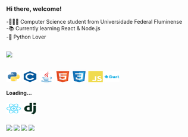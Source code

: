 ### Hi there, welcome!
  -👨🏻‍🎓 Computer Science student from Universidade Federal Fluminense<br>
  -📚 Currently learning React & Node.js<br>
  -🐍 Python Lover
  <br>
  <br>



  <div>
    <a href="https://github.com/joaovitorbranq">
<!--       Descomentar para mostrar github stats -->
<!--       <img height="180em" src="https://github-readme-stats.vercel.app/api?username=joaovitorbranq&show_icons=true&theme=dracula&include_all_commits=true&count_private=true"> -->
      <img height="180em" src="https://github-readme-stats.vercel.app/api/top-langs/?username=joaovitorbranq&layout=compact&langs_count=7&theme=dracula">
    </a>
  </div>
  
  <br>
  
  <div style="display: inline_block"><br>
    <img align="center" alt="Branq-Python" height="30" width="40" src="https://raw.githubusercontent.com/devicons/devicon/master/icons/python/python-original.svg">
    <img align="center" alt="Branq-C" height="30" width="40" src="https://github.com/devicons/devicon/blob/master/icons/c/c-plain.svg">
    <img align="center" alt="Branq-Java" height="30" width="40" src="https://github.com/devicons/devicon/blob/master/icons/java/java-original.svg">
    <img align="center" alt="Branq-HTML" height="30" width="40" src="https://raw.githubusercontent.com/devicons/devicon/master/icons/html5/html5-original.svg">
    <img align="center" alt="Branq-CSS" height="30" width="40" src="https://raw.githubusercontent.com/devicons/devicon/master/icons/css3/css3-original.svg">
    <img align="center" alt="Branq-Js" height="30" width="40" src="https://raw.githubusercontent.com/devicons/devicon/master/icons/javascript/javascript-plain.svg">
    <img align="center" alt="Branq-Dart" height="30" width="40" src="https://github.com/devicons/devicon/blob/master/icons/dart/dart-plain-wordmark.svg">
    <br>
    <h4 align="left" width="40">Loading...</h4>
    <img align="center" alt="Branq-React" height="30" width="40" src="https://raw.githubusercontent.com/devicons/devicon/master/icons/react/react-original.svg">
    <img align="center" alt="Branq-Django" height="30" width="40" src="https://github.com/devicons/devicon/blob/master/icons/django/django-plain.svg">
</div>


  ##
  
  
  
<div>
  <a href="https://instagram.com/joaovitorbranq" target="_blank"><img src="https://img.shields.io/badge/-Instagram-%23E4405F?style=for-the-badge&logo=instagram&logoColor=white" target="_blank"></a>
  <a href="https://www.facebook.com/joaovitor.branquinho.5/" target="_blank"><img src="https://img.shields.io/badge/Facebook-1877F2?style=for-the-badge&logo=facebook&logoColor=white" target="_blank"></a>
  <a href = "mailto:joaobranquinhoribeiro@gmail.com"><img src="https://img.shields.io/badge/-Gmail-%23333?style=for-the-badge&logo=gmail&logoColor=white" target="_blank"></a>
  <a href="https://www.linkedin.com/in/joaovitorbranq/" target="_blank"><img src="https://img.shields.io/badge/-LinkedIn-%230077B5?style=for-the-badge&logo=linkedin&logoColor=white" target="_blank"></a>
  
</div>
  
  
  
  
  
  <!--
**joaovitorbranq/joaovitorbranq** is a ✨ _special_ ✨ repository because its `README.md` (this file) appears on your GitHub profile.

Here are some ideas to get you started:

- 🔭 I’m currently working on ...
- 🌱 I’m currently learning ...
- 👯 I’m looking to collaborate on ...
- 🤔 I’m looking for help with ...
- 💬 Ask me about ...
- 📫 How to reach me: ...
- 😄 Pronouns: ...
- ⚡ Fun fact: ...
